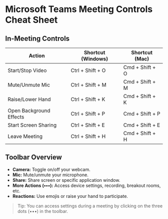 # Microsoft Teams Meeting Controls Cheat Sheet

## In-Meeting Controls

| Action                     | Shortcut (Windows)     | Shortcut (Mac)         |
|----------------------------|------------------------|------------------------|
| Start/Stop Video           | Ctrl + Shift + O       | Cmd + Shift + O        |
| Mute/Unmute Mic            | Ctrl + Shift + M       | Cmd + Shift + M        |
| Raise/Lower Hand           | Ctrl + Shift + K       | Cmd + Shift + K        |
| Open Background Effects    | Ctrl + Shift + P       | Cmd + Shift + P        |
| Start Screen Sharing       | Ctrl + Shift + E       | Cmd + Shift + E        |
| Leave Meeting              | Ctrl + Shift + H       | Cmd + Shift + H        |

## Toolbar Overview

- **Camera:** Toggle on/off your webcam.
- **Mic:** Mute/unmute your microphone.
- **Share:** Share screen or specific application window.
- **More Actions (•••):** Access device settings, recording, breakout rooms, etc.
- **Reactions:** Use emojis or raise your hand to participate.

> Tip: You can access settings during a meeting by clicking on the three dots (•••) in the toolbar.
